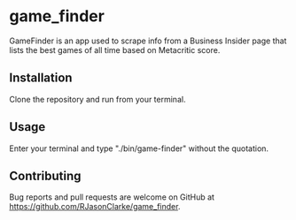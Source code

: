 # game_finder

GameFinder is an app used to scrape info from a Business Insider page that lists the best games of all time based on Metacritic score.

## Installation

Clone the repository and run from your terminal.

## Usage

Enter your terminal and type "./bin/game-finder" without the quotation.

## Contributing

Bug reports and pull requests are welcome on GitHub at https://github.com/RJasonClarke/game_finder.
